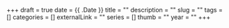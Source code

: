 +++ 
draft = true
date = {{ .Date }}
title = ""
description = ""
slug = "" 
tags = []
categories = []
externalLink = ""
series = []
thumb = ""
year = ""
+++
